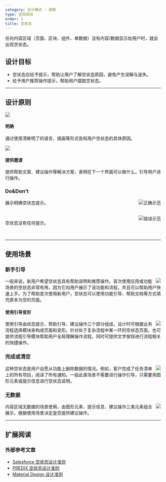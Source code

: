```yaml
---
category: 设计模式 - 探索
type: 全局规则
order: 3
title: 空状态
---
```


任何内容区域（页面、区块、组件、单数据）没有内容/数据显示给用户时，就会出现空状态。

## 设计目标

- 空状态应给予提示，帮助让用户了解空状态原因，避免产生误解与迷失。
- 给予用户推荐操作提示，帮助用户摆脱空状态。

---

## 设计原则

<div class="design-inline-cards">
  <div>
    <img src="https://gw.alipayobjects.com/mdn/rms_08e378/afts/img/A*oFhLTpfwMP8AAAAAAAAAAABkARQnAQ" />
    <div>
      <h4>明确</h4>
      <p>通过使用清晰明了的语言、插画等形式告知用户空状态的具体原因。</p>
    </div>
  </div>
  <div>
    <img src="https://gw.alipayobjects.com/mdn/rms_08e378/afts/img/A*oID1T5rswesAAAAAAAAAAABkARQnAQ" />
    <div>
      <h4>提供邀请</h4>
      <p>提供帮助文案、建议操作等解决方案，表明在下一个界面可以做什么，引导用户进行操作。</p>
    </div>
  </div>
</div>

### Do&Don’t


<img class="preview-img no-padding good" align="right" src="https://gw.alipayobjects.com/mdn/rms_08e378/afts/img/A*rajdRoJHRXMAAAAAAAAAAABkARQnAQ" alt="正确示范">

展示明确空状态提示。

<br />

<img class="preview-img no-padding good" align="right" src="https://gw.alipayobjects.com/mdn/rms_08e378/afts/img/A*TuqPQaThuBkAAAAAAAAAAABkARQnAQ" alt="错误示范">

空状态没有任何提示。

<br />

---

## 使用场景

### 新手引导

<img class="preview-img no-padding" align="right" src="https://gw.alipayobjects.com/mdn/rms_08e378/afts/img/A*1snUQrPg0_IAAAAAAAAAAABkARQnAQ">

一般来说，新用户希望空状态具有帮助说明和推荐操作。首次使用应用或功能场景的空状态非常有用，因为它向用户展示了该功能和流程，并且可以帮助用户快速上手。为了帮助首次使用新用户，空状态可以使用功能引导、帮助文档等方式填充原本为空的页面。

#### 使用引导变形

<img class="preview-img no-padding" align="right" src="https://gw.alipayobjects.com/mdn/rms_08e378/afts/img/A*A0SKR64TOE8AAAAAAAAAAABkARQnAQ">

使用引导由状态提示、帮助引导、建议操作三个部分组成，设计时可根据业务流程选择模块来构成页面和变形。针对处于复杂流程中某一环的空状态页面，也可提供流程引导模块帮助用户全局理解操作流程，同时可提供文字按钮进行流程相关的快捷操作。

### 完成或清空

<img class="preview-img no-padding" align="right" src="https://gw.alipayobjects.com/mdn/rms_08e378/afts/img/A*yNP9TIwFNCsAAAAAAAAAAABkARQnAQ">

这种空状态是用户自愿从功能上删除数据的情况。例如，客户完成了任务清单上的所有项目，阅读了所有通知。一般此类场景不需要进行操作引导，只需要用图形元素或提示信息进行空状态说明。


### 无数据

<img class="preview-img no-padding" align="right" src="https://gw.alipayobjects.com/mdn/rms_08e378/afts/img/A*S9iLQpi5UGAAAAAAAAAAAABkARQnAQ">

内容区域无数据的场景使用，由图形元素、提示信息、建议操作三类元素组合展示，根据使用场景决定是否提供建议操作。

---

## 扩展阅读

### 外部参考文章

- [Salesforce 空状态设计准则](https://www.lightningdesignsystem.com/guidelines/empty-state/#Message)
- [PREDIX 空状态设计准则](https://www.predix-ui.com/#/design/communication/empty-states)
- [Material Design 设计准则](https://material.io/design/communication/empty-states.html#content)

